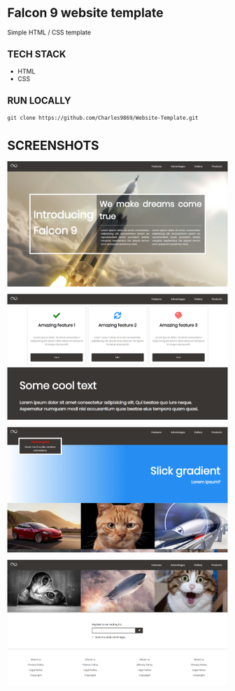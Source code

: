 # Falcon 9 website template

Simple HTML / CSS template

## TECH STACK
- HTML
- CSS

## RUN LOCALLY
```
git clone https://github.com/Charles9869/Website-Template.git
```

# SCREENSHOTS

![image](screenshots/page1.png)

![image](screenshots/page2.png)

![image](screenshots/page3.png)

![image](screenshots/page4.png)